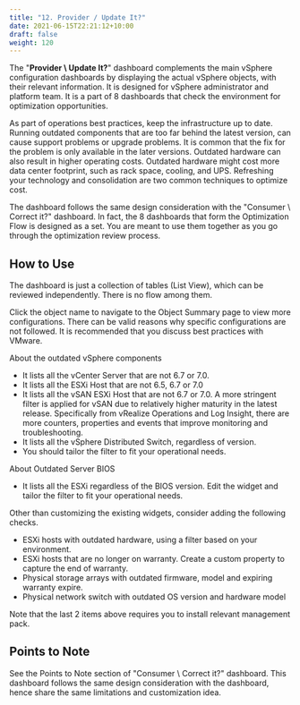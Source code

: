 ```yaml
---
title: "12. Provider / Update It?"
date: 2021-06-15T22:21:12+10:00
draft: false
weight: 120
---
```


The "**Provider \ Update It?**" dashboard complements the main vSphere configuration dashboards by displaying the actual vSphere objects, with their relevant information. It is designed for vSphere administrator and platform team. It is a part of 8 dashboards that check the environment for optimization opportunities. 

As part of operations best practices, keep the infrastructure up to date. Running outdated components that are too far behind the latest version, can cause support problems or upgrade problems. It is common that the fix for the problem is only available in the later versions. Outdated hardware can also result in higher operating costs. Outdated hardware might cost more data center footprint, such as rack space, cooling, and UPS. Refreshing your technology and consolidation are two common techniques to optimize cost.

The dashboard follows the same design consideration with the "Consumer \ Correct it?" dashboard. In fact, the 8 dashboards that form the Optimization Flow is designed as a set. You are meant to use them together as you go through the optimization review process. 

## How to Use

The dashboard is just a collection of tables (List View), which can be reviewed independently. There is no flow among them.

Click the object name to navigate to the Object Summary page to view more configurations. There can be valid reasons why specific configurations are not followed. It is recommended that you discuss best practices with VMware.

About the outdated vSphere components
- It lists all the vCenter Server that are not 6.7 or 7.0. 
- It lists all the ESXi Host that are not 6.5, 6.7 or 7.0
- It lists all the vSAN ESXi Host that are not 6.7 or 7.0. A more stringent filter is applied for vSAN due to relatively higher maturity in the latest release. Specifically from vRealize Operations and Log Insight, there are more counters, properties and events that improve monitoring and troubleshooting. 
- It lists all the vSphere Distributed Switch, regardless of version. 
- You should tailor the filter to fit your operational needs.

About Outdated Server BIOS
- It lists all the ESXi regardless of the BIOS version. Edit the widget and tailor the filter to fit your operational needs.

Other than customizing the existing widgets, consider adding the following checks. 
- ESXi hosts with outdated hardware, using a filter based on your environment. 
- ESXi hosts that are no longer on warranty. Create a custom property to capture the end of warranty. 
- Physical storage arrays with outdated firmware, model and expiring warranty expire. 
- Physical network switch with outdated OS version and hardware model

Note that the last 2 items above requires you to install relevant management pack.

## Points to Note

See the Points to Note section of "Consumer \ Correct it?" dashboard. This dashboard follows the same design consideration with the dashboard, hence share the same limitations and customization idea.